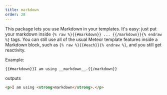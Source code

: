 ```yaml
---
title: markdown
order: 28
---
```


This package lets you use Markdown in your templates. It's easy: just
put your markdown inside `{% raw %}{{#markdown}} ... {{/markdown}}{% endraw %}`
tags. You can still use all of the usual Meteor template features
inside a Markdown block, such as `{% raw %}{{#each}}{% endraw %}`, and you still get
reactivity.

Example:

```html
{{#markdown}}I am using __markdown__.{{/markdown}}
```

outputs

```html
<p>I am using <strong>markdown</strong>.</p>
```
